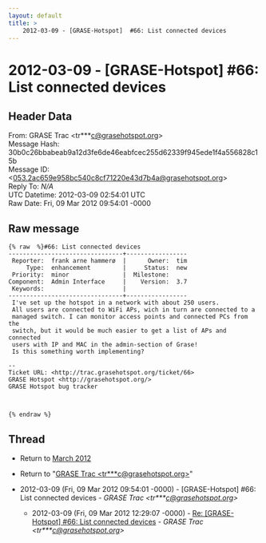 ```yaml
---
layout: default
title: >
    2012-03-09 - [GRASE-Hotspot]  #66: List connected devices
---
```


# 2012-03-09 - [GRASE-Hotspot]  #66: List connected devices

## Header Data

From: GRASE Trac \<tr***c@grasehotspot.org\><br>
Message Hash: 30b0c26bbabeab9a12d3fe6de46eabfcec255d62339f945ede1f4a556828c15b<br>
Message ID: \<053.2ac659e958bc540c8cf71220e43d7b4a@grasehotspot.org\><br>
Reply To: _N/A_<br>
UTC Datetime: 2012-03-09 02:54:01 UTC<br>
Raw Date: Fri, 09 Mar 2012 09:54:01 -0000<br>

## Raw message

```
{% raw  %}#66: List connected devices
--------------------------------+-----------------
 Reporter:  frank arne hammerø  |      Owner:  tim
     Type:  enhancement         |     Status:  new
 Priority:  minor               |  Milestone:
Component:  Admin Interface     |    Version:  3.7
 Keywords:                      |
--------------------------------+-----------------
 I've set up the hotspot in a network with about 250 users.
 All users are connected to WiFi APs, wich in turn are connected to a
 managed switch. I can monitor access points and connected PCs from the
 switch, but it would be much easier to get a list of APs and connected
 users with IP and MAC in the admin-section of Grase!
 Is this something worth implementing?

-- 
Ticket URL: <http://trac.grasehotspot.org/ticket/66>
GRASE Hotspot <http://grasehotspot.org/>
GRASE Hotspot bug tracker



{% endraw %}
```

## Thread

+ Return to [March 2012](/archive/2012/03)

+ Return to "[GRASE Trac <tr***c<span>@</span>grasehotspot.org>](/authors/tr___c_at_grasehotspot_org)"

+ 2012-03-09 (Fri, 09 Mar 2012 09:54:01 -0000) - [GRASE-Hotspot]  #66: List connected devices - _GRASE Trac \<tr***c@grasehotspot.org\>_
  + 2012-03-09 (Fri, 09 Mar 2012 12:29:07 -0000) - [Re: [GRASE-Hotspot] #66: List connected devices](/archive/2012/03/063d8f6c85c8e44e2d67c78d6c80e40e3a6172d4f7f0abb24d2330839aa1c631) - _GRASE Trac \<tr***c@grasehotspot.org\>_


